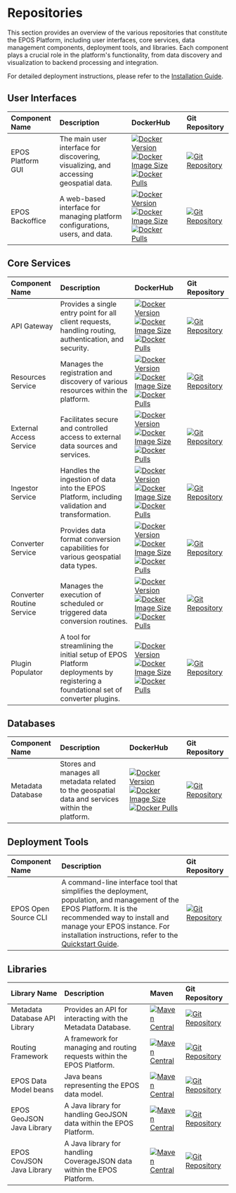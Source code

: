 # Repositories

This section provides an overview of the various repositories that constitute the EPOS Platform, including user interfaces, core services, data management components, deployment tools, and libraries. Each component plays a crucial role in the platform's functionality, from data discovery and visualization to backend processing and integration.

For detailed deployment instructions, please refer to the [Installation Guide](../installation/index.md).

## User Interfaces

| Component Name    | Description                                                                          | DockerHub                                                                                                                                                                                                                                                                                                                                                                                                  | Git Repository                                                                                                                                                                            |
| :---------------- | :----------------------------------------------------------------------------------- | :--------------------------------------------------------------------------------------------------------------------------------------------------------------------------------------------------------------------------------------------------------------------------------------------------------------------------------------------------------------------------------------------------------- | :---------------------------------------------------------------------------------------------------------------------------------------------------------------------------------------- |
| EPOS Platform GUI | The main user interface for discovering, visualizing, and accessing geospatial data. | [![Docker Version](https://img.shields.io/docker/v/epos/data-portal)](https://hub.docker.com/r/epos/data-portal) [![Docker Image Size](https://img.shields.io/docker/image-size/epos/data-portal)](https://hub.docker.com/r/epos/data-portal) [![Docker Pulls](https://img.shields.io/docker/pulls/epos/data-portal)](https://hub.docker.com/r/epos/data-portal)                                           | [![Git Repository](https://img.shields.io/badge/Git-open%20repository-white?logoColor=fff&style=flat)](https://img.shields.io/badge/Git-open%20repository-white?logoColor=fff&style=flat) |
| EPOS Backoffice   | A web-based interface for managing platform configurations, users, and data.         | [![Docker Version](https://img.shields.io/docker/v/epos/backoffice-service)](https://hub.docker.com/r/epos/backoffice-service) [![Docker Image Size](https://img.shields.io/docker/image-size/epos/backoffice-service)](https://hub.docker.com/r/epos/backoffice-service) [![Docker Pulls](https://img.shields.io/docker/pulls/epos/backoffice-service)](https://hub.docker.com/r/epos/backoffice-service) | [![Git Repository](https://img.shields.io/badge/Git-open%20repository-white?logoColor=fff&style=flat)](https://img.shields.io/badge/Git-open%20repository-white?logoColor=fff&style=flat) |

## Core Services

| Component Name            | Description                                                                                                                    | DockerHub                                                                                                                                                                                                                                                                                                                                                                                                                                | Git Repository                                                                                                                                               |
| :------------------------ | :----------------------------------------------------------------------------------------------------------------------------- | :--------------------------------------------------------------------------------------------------------------------------------------------------------------------------------------------------------------------------------------------------------------------------------------------------------------------------------------------------------------------------------------------------------------------------------------- | :----------------------------------------------------------------------------------------------------------------------------------------------------------- |
| API Gateway               | Provides a single entry point for all client requests, handling routing, authentication, and security.                         | [![Docker Version](https://img.shields.io/docker/v/epos/epos-api-gateway)](https://hub.docker.com/r/epos/epos-api-gateway) [![Docker Image Size](https://img.shields.io/docker/image-size/epos/epos-api-gateway)](https://hub.docker.com/r/epos/epos-api-gateway) [![Docker Pulls](https://img.shields.io/docker/pulls/epos/epos-api-gateway)](https://hub.docker.com/r/epos/epos-api-gateway)                                           | [![Git Repository](https://img.shields.io/badge/Git-open%20repository-white?logoColor=fff&style=flat)](https://github.com/EPOS-ERIC/epos-api-gateway)        |
| Resources Service         | Manages the registration and discovery of various resources within the platform.                                               | [![Docker Version](https://img.shields.io/docker/v/epos/resources-service)](https://hub.docker.com/r/epos/resources-service) [![Docker Image Size](https://img.shields.io/docker/image-size/epos/resources-service)](https://hub.docker.com/r/epos/resources-service) [![Docker Pulls](https://img.shields.io/docker/pulls/epos/resources-service)](https://hub.docker.com/r/epos/resources-service)                                     | [![Git Repository](https://img.shields.io/badge/Git-open%20repository-white?logoColor=fff&style=flat)](https://github.com/EPOS-ERIC/resources-service)       |
| External Access Service   | Facilitates secure and controlled access to external data sources and services.                                                | [![Docker Version](https://img.shields.io/docker/v/epos/external-access-service)](https://hub.docker.com/r/epos/external-access-service) [![Docker Image Size](https://img.shields.io/docker/image-size/epos/external-access-service)](https://hub.docker.com/r/epos/external-access-service) [![Docker Pulls](https://img.shields.io/docker/pulls/epos/external-access-service)](https://hub.docker.com/r/epos/external-access-service) | [![Git Repository](https://img.shields.io/badge/Git-open%20repository-white?logoColor=fff&style=flat)](https://github.com/EPOS-ERIC/external-access-service) |
| Ingestor Service          | Handles the ingestion of data into the EPOS Platform, including validation and transformation.                                 | [![Docker Version](https://img.shields.io/docker/v/epos/ingestor-service)](https://hub.docker.com/r/epos/ingestor-service) [![Docker Image Size](https://img.shields.io/docker/image-size/epos/ingestor-service)](https://hub.docker.com/r/epos/ingestor-service) [![Docker Pulls](https://img.shields.io/docker/pulls/epos/ingestor-service)](https://hub.docker.com/r/epos/ingestor-service)                                           | [![Git Repository](https://img.shields.io/badge/Git-open%20repository-white?logoColor=fff&style=flat)](https://github.com/EPOS-ERIC/ingestor-service)        |
| Converter Service         | Provides data format conversion capabilities for various geospatial data types.                                                | [![Docker Version](https://img.shields.io/docker/v/epos/converter-service-go)](https://hub.docker.com/r/epos/converter-service-go) [![Docker Image Size](https://img.shields.io/docker/image-size/epos/converter-service-go)](https://hub.docker.com/r/epos/converter-service-go) [![Docker Pulls](https://img.shields.io/docker/pulls/epos/converter-service-go)](https://hub.docker.com/r/epos/converter-service-go)                   | [![Git Repository](https://img.shields.io/badge/Git-open%20repository-white?logoColor=fff&style=flat)](https://github.com/EPOS-ERIC/converter-service-go)    |
| Converter Routine Service | Manages the execution of scheduled or triggered data conversion routines.                                                      | [![Docker Version](https://img.shields.io/docker/v/epos/converter-routine-go)](https://hub.docker.com/r/epos/converter-routine-go) [![Docker Image Size](https://img.shields.io/docker/image-size/epos/converter-routine-go)](https://hub.docker.com/r/epos/converter-routine-go) [![Docker Pulls](https://img.shields.io/docker/pulls/epos/converter-routine-go)](https://hub.docker.com/r/epos/converter-routine-go)                   | [![Git Repository](https://img.shields.io/badge/Git-open%20repository-white?logoColor=fff&style=flat)](https://github.com/EPOS-ERIC/converter-routine-go)    |
| Plugin Populator          | A tool for streamlining the initial setup of EPOS Platform deployments by registering a foundational set of converter plugins. | [![Docker Version](https://img.shields.io/docker/v/epos/epos-plugin-populator)](https://hub.docker.com/r/epos/epos-plugin-populator) [![Docker Image Size](https://img.shields.io/docker/image-size/epos/epos-plugin-populator)](https://hub.docker.com/r/epos/epos-plugin-populator) [![Docker Pulls](https://img.shields.io/docker/pulls/epos/epos-plugin-populator)](https://hub.docker.com/r/epos/epos-plugin-populator)             | [![Git Repository](https://img.shields.io/badge/Git-open%20repository-white?logoColor=fff&style=flat)](https://github.com/EPOS-ERIC/epos-plugin-populator)   |

## Databases

| Component Name    | Description                                                                                      | DockerHub                                                                                                                                                                                                                                                                                                                                                                                                                                      | Git Repository                                                                                                                                         |
| :---------------- | :----------------------------------------------------------------------------------------------- | :--------------------------------------------------------------------------------------------------------------------------------------------------------------------------------------------------------------------------------------------------------------------------------------------------------------------------------------------------------------------------------------------------------------------------------------------- | :----------------------------------------------------------------------------------------------------------------------------------------------------- |
| Metadata Database | Stores and manages all metadata related to the geospatial data and services within the platform. | [![Docker Version](https://img.shields.io/docker/v/epos/metadata-database-deploy)](https://hub.docker.com/r/epos/metadata-database-deploy) [![Docker Image Size](https://img.shields.io/docker/image-size/epos/metadata-database-deploy)](https://hub.docker.com/r/epos/metadata-database-deploy) [![Docker Pulls](https://img.shields.io/docker/pulls/epos/metadata-database-deploy)](https://hub.docker.com/r/epos/metadata-database-deploy) | [![Git Repository](https://img.shields.io/badge/Git-open%20repository-white?logoColor=fff&style=flat)](https://github.com/EPOS-ERIC/metadata-database) |

## Deployment Tools

| Component Name       | Description                                                                                                                                                                                                                                                          | Git Repository                                                                                                                                       |
| :------------------- | :------------------------------------------------------------------------------------------------------------------------------------------------------------------------------------------------------------------------------------------------------------------- | :--------------------------------------------------------------------------------------------------------------------------------------------------- |
| EPOS Open Source CLI | A command-line interface tool that simplifies the deployment, population, and management of the EPOS Platform. It is the recommended way to install and manage your EPOS instance. For installation instructions, refer to the [Quickstart Guide](../quickstart.md). | [![Git Repository](https://img.shields.io/badge/Git-open%20repository-white?logoColor=fff&style=flat)](https://github.com/EPOS-ERIC/epos-opensource) |

## Libraries

| Library Name                  | Description                                                             | Maven                                                                                                                                                                                                                              | Git Repository                                                                                                                                                 |
| :---------------------------- | :---------------------------------------------------------------------- | :--------------------------------------------------------------------------------------------------------------------------------------------------------------------------------------------------------------------------------- | :------------------------------------------------------------------------------------------------------------------------------------------------------------- |
| Metadata Database API Library | Provides an API for interacting with the Metadata Database.             | [![Maven Central](https://maven-badges.herokuapp.com/maven-central/org.epos-eu.ics-c/db-api/badge.svg)](https://maven-badges.herokuapp.com/maven-central/org.epos-eu.ics-c/db-api/badge.svg)                                       | [![Git Repository](https://img.shields.io/badge/Git-open%20repository-white?logoColor=fff&style=flat)](https://github.com/EPOS-ERIC/db-api)                    |
| Routing Framework             | A framework for managing and routing requests within the EPOS Platform. | [![Maven Central](https://maven-badges.herokuapp.com/maven-central/org.epos-eu.ics-c/router-framework/badge.svg)](https://maven-badges.herokuapp.com/maven-central/org.epos-eu.ics-c/router-framework/badge.svg)                   | [![Git Repository](https://img.shields.io/badge/Git-open%20repository-white?logoColor=fff&style=flat)](https://github.com/EPOS-ERIC/routingframework)          |
| EPOS Data Model beans         | Java beans representing the EPOS data model.                            | [![Maven Central](https://maven-badges.herokuapp.com/maven-central/org.epos-eu.ics-c/epos-data-model-beans/badge.svg)](https://maven-badges.herokuapp.com/maven-central/org.epos-eu.ics-c/epos-data-model-beans/badge.svg)         | [![Git Repository](https://img.shields.io/badge/Git-open%20repository-white?logoColor=fff&style=flat)](https://github.com/EPOS-ERIC/epos-datamodel-beans)      |
| EPOS GeoJSON Java Library     | A Java library for handling GeoJSON data within the EPOS Platform.      | [![Maven Central](https://maven-badges.herokuapp.com/maven-central/org.epos-eu.ics-c/epos-geojson-java-library/badge.svg)](https://maven-badges.herokuapp.com/maven-central/org.epos-eu.ics-c/epos-geojson-java-library/badge.svg) | [![Git Repository](https://img.shields.io/badge/Git-open%20repository-white?logoColor=fff&style=flat)](https://github.com/EPOS-ERIC/epos-geojson-java-library) |
| EPOS CovJSON Java Library     | A Java library for handling CoverageJSON data within the EPOS Platform. | [![Maven Central](https://maven-badges.herokuapp.com/maven-central/org.epos-eu.ics-c/epos-covjson-java-library/badge.svg)](https://maven-badges.herokuapp.com/maven-central/org.epos-eu.ics-c/epos-covjson-java-library/badge.svg) | [![Git Repository](https://img.shields.io/badge/Git-open%20repository-white?logoColor=fff&style=flat)](https://github.com/EPOS-ERIC/epos-covjson-java-library) |

